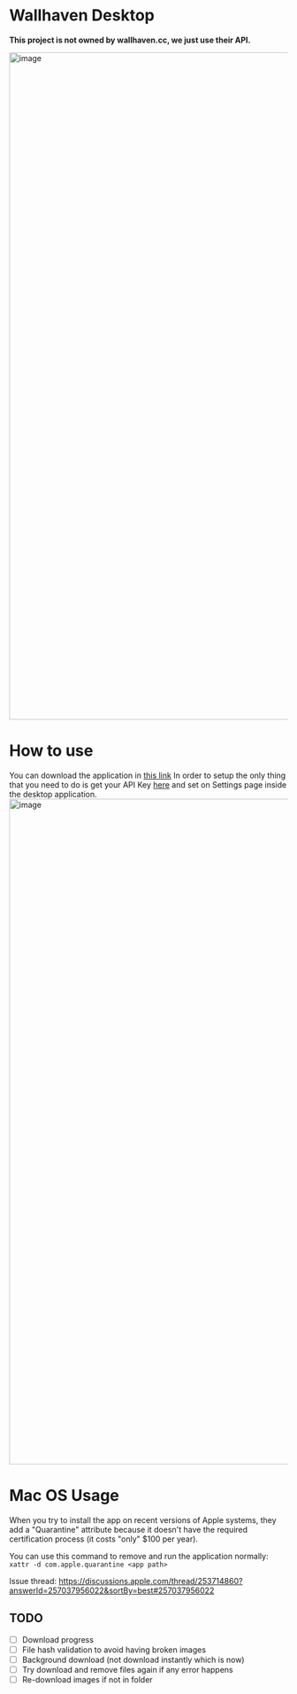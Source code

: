 # Wallhaven Desktop

**This project is not owned by wallhaven.cc, we just use their API.**

<img width="1205" alt="image" src="https://github.com/luisflorido/wallhaven-desktop/assets/7344056/5079558e-5f0e-4cbf-8019-3fb24dbcf012">


# How to use
You can download the application in [this link](https://github.com/luisflorido/wallhaven-desktop/releases)
In order to setup the only thing that you need to do is get your API Key [here](https://wallhaven.cc/settings/account) and set on Settings page inside the desktop application.
<img width="1202" alt="image" src="https://github.com/luisflorido/wallhaven-desktop/assets/7344056/91908006-b99d-4c62-a32d-ec2d4682fba8">

# Mac OS Usage
When you try to install the app on recent versions of Apple systems, they add a "Quarantine" attribute because it doesn't have the required certification process (it costs "only" $100 per year).

You can use this command to remove and run the application normally:
`xattr -d com.apple.quarantine <app path>`

Issue thread: https://discussions.apple.com/thread/253714860?answerId=257037956022&sortBy=best#257037956022


## TODO
- [ ] Download progress
- [ ] File hash validation to avoid having broken images
- [ ] Background download (not download instantly which is now)
- [ ] Try download and remove files again if any error happens
- [ ] Re-download images if not in folder
